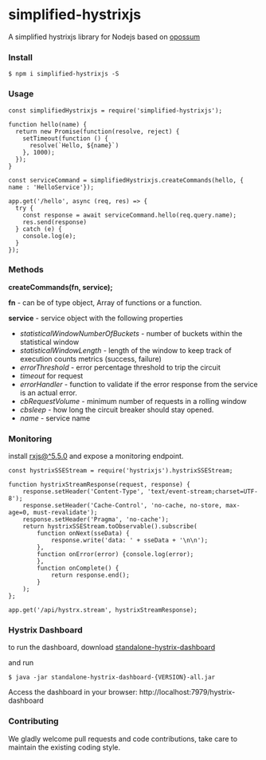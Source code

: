 # simplified-hystrixjs

A simplified hystrixjs library for Nodejs based on [opossum](https://www.npmjs.com/package/opossum)

### Install
```
$ npm i simplified-hystrixjs -S
```

### Usage
```
const simplifiedHystrixjs = require('simplified-hystrixjs');

function hello(name) {
  return new Promise(function(resolve, reject) {
    setTimeout(function () {
      resolve(`Hello, ${name}`)
    }, 1000);
  });
}

const serviceCommand = simplifiedHystrixjs.createCommands(hello, { name : 'HelloService'});

app.get('/hello', async (req, res) => {
  try {
    const response = await serviceCommand.hello(req.query.name);
    res.send(response)
  } catch (e) {
    console.log(e);
  }
});
```

### Methods

**createCommands(fn, service);**

**fn** - can be of type object, Array of functions or a function.

**service** - service object with the following properties

* *statisticalWindowNumberOfBuckets* - number of buckets within the statistical window
* *statisticalWindowLength* - length of the window to keep track of execution counts metrics (success, failure)
* *errorThreshold* - error percentage threshold to trip the circuit
* *timeout* for request
* *errorHandler* - function to validate if the error response from the service is an actual error.
* *cbRequestVolume* - minimum number of requests in a rolling window
* *cbsleep* - how long the circuit breaker should stay opened.
* *name* - service name

### Monitoring

install [rxjs@^5.5.0](https://www.npmjs.com/package/rxjs) and expose a monitoring endpoint.

```
const hystrixSSEStream = require('hystrixjs').hystrixSSEStream;

function hystrixStreamResponse(request, response) {
    response.setHeader('Content-Type', 'text/event-stream;charset=UTF-8');
    response.setHeader('Cache-Control', 'no-cache, no-store, max-age=0, must-revalidate');
    response.setHeader('Pragma', 'no-cache');
    return hystrixSSEStream.toObservable().subscribe(
        function onNext(sseData) {
            response.write('data: ' + sseData + '\n\n');
        },
        function onError(error) {console.log(error);
        },
        function onComplete() {
            return response.end();
        }
    );
};

app.get('/api/hystrx.stream', hystrixStreamResponse);
```

### Hystrix Dashboard

to run the dashboard, download [standalone-hystrix-dashboard](https://bintray.com/kennedyoliveira/maven/standalone-hystrix-dashboard)

and run
```
$ java -jar standalone-hystrix-dashboard-{VERSION}-all.jar
```
Access the dashboard in  your browser: http://localhost:7979/hystrix-dashboard

### Contributing

We gladly welcome pull requests and code contributions, take care to maintain the existing coding style.
